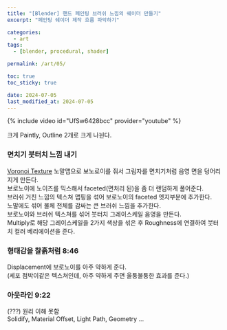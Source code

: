 ```yaml
---
title: "[Blender] 핸드 페인팅 브러쉬 느낌의 쉐이더 만들기"
excerpt: "페인팅 쉐이더 제작 흐름 파악하기"

categories:
  - art
tags:
  - [blender, procedural, shader]

permalink: /art/05/

toc: true
toc_sticky: true

date: 2024-07-05
last_modified_at: 2024-07-05
---
```


{% include video id="UfSw6428bcc" provider="youtube" %}   

크게 Paintly, Outline 2개로 크게 나뉜다.

### 면치기 붓터치 느낌 내기
[Voronoi Texture](https://www.unrealengine.com/ko/tech-blog/getting-the-most-out-of-noise-in-ue4#:~:text=%EB%B3%B4%EB%A1%9C%EB%85%B8%EC%9D%B4%20%EB%85%B8%EC%9D%B4%EC%A6%88(-,Voronoi,-Noise))
노말맵으로 보노로이를 줘서 그림자를 면치기처럼 음영 면을 덩어리지게 만든다.  
보로노이에 노이즈를 믹스해서 faceted(면처리 된)을 좀 더 랜덤하게 풀어준다.  
브러쉬 거친 느낌의 텍스쳐 맵핑을 섞어 보로노이의 faceted 엣지부분에 추가한다.  
노말에도 섞어 물체 전체를 감싸는 큰 브러쉬 느낌을 추가한다.  
보로노이와 브러쉬 텍스쳐를 섞어 붓터치 그레이스케일 음영을 만든다.  
Multiply로 해당 그레이스케일을 2가지 색상을 섞은 후 Roughness에 연결하여 붓터치 컬러 베리에이션을 준다.  


### 형태감을 찰흙처럼 8:46
Displacement에 보로노이를 아주 약하게 준다.  
  (세포 점박이같은 텍스쳐인데, 아주 약하게 주면 울퉁불퉁한 효과를 준다.)  


### 아웃라인 9:22
(???) 원리 이해 못함  
Solidify, Material Offset, Light Path, Geometry ...  

